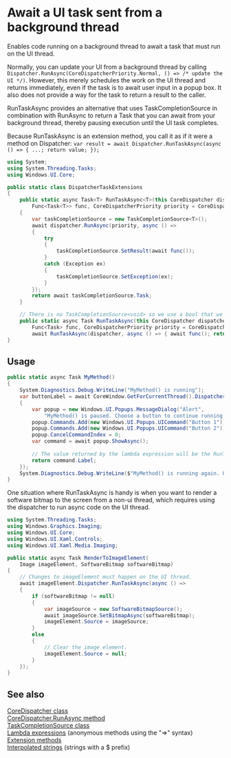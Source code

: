# Await a UI task sent from a background thread

Enables code running on a background thread to await a task that must run on the UI thread.  

Normally, you can update your UI from a background thread 
by calling `Dispatcher.RunAsync(CoreDispatcherPriority.Normal, () => /* update the UI */)`. 
However, this merely schedules the work on the UI thread and returns immediately, 
even if the task is to await user input in a popup box. 
It also does not provide a way for the task to return a result to the caller.

RunTaskAsync provides an alternative that uses TaskCompletionSource in combination with RunAsync to return a Task 
that you can await from your background thread, thereby pausing execution until the UI task completes. 

Because RunTaskAsync is an extension method, you call it as if it were a method on Dispatcher:
`var result = await Dispatcher.RunTaskAsync(async () => { ...; return value; });`

```C#
using System;
using System.Threading.Tasks;
using Windows.UI.Core;

public static class DispatcherTaskExtensions
{
    public static async Task<T> RunTaskAsync<T>(this CoreDispatcher dispatcher, 
        Func<Task<T>> func, CoreDispatcherPriority priority = CoreDispatcherPriority.Normal)
    {
        var taskCompletionSource = new TaskCompletionSource<T>();
        await dispatcher.RunAsync(priority, async () =>
        {
            try
            {
                taskCompletionSource.SetResult(await func());
            }
            catch (Exception ex)
            {
                taskCompletionSource.SetException(ex);
            }
        });
        return await taskCompletionSource.Task;
    }

    // There is no TaskCompletionSource<void> so we use a bool that we throw away.
    public static async Task RunTaskAsync(this CoreDispatcher dispatcher,
        Func<Task> func, CoreDispatcherPriority priority = CoreDispatcherPriority.Normal) => 
        await RunTaskAsync(dispatcher, async () => { await func(); return false; }, priority);
}
```

## Usage

```C#
public static async Task MyMethod()
{
    System.Diagnostics.Debug.WriteLine("MyMethod() is running");
    var buttonLabel = await CoreWindow.GetForCurrentThread().Dispatcher.RunTaskAsync(async () =>
    {
        var popup = new Windows.UI.Popups.MessageDialog("Alert",
            "MyMethod() is paused. Choose a button to continue running MyMethod()");
        popup.Commands.Add(new Windows.UI.Popups.UICommand("Button 1"));
        popup.Commands.Add(new Windows.UI.Popups.UICommand("Button 2"));
        popup.CancelCommandIndex = 0;
        var command = await popup.ShowAsync();
        
        // The value returned by the lambda expression will be the RunTaskAsync return value.
        return command.Label;
    });
    System.Diagnostics.Debug.WriteLine($"MyMethod() is running again. User clicked {buttonLabel}");
}
```

One situation where RunTaskAsync is handy is when you want to render a software bitmap to the screen 
from a non-ui thread, which requires using the dispatcher to run async code on the UI thread.    

```C#
using System.Threading.Tasks;
using Windows.Graphics.Imaging;
using Windows.UI.Core;
using Windows.UI.Xaml.Controls;
using Windows.UI.Xaml.Media.Imaging;

public static async Task RenderToImageElement(
    Image imageElement, SoftwareBitmap softwareBitmap)
{
    // Changes to imageElement must happen on the UI thread.
    await imageElement.Dispatcher.RunTaskAsync(async () =>
    {
        if (softwareBitmap != null)
        {
            var imageSource = new SoftwareBitmapSource();
            await imageSource.SetBitmapAsync(softwareBitmap);
            imageElement.Source = imageSource;
        }
        else
        {
            // Clear the image element.
            imageElement.Source = null;
        }
    });
}
```

## See also

[CoreDispatcher class](https://msdn.microsoft.com/library/windows/apps/windows.ui.core.coredispatcher.aspx)  
[CoreDispatcher.RunAsync method](https://msdn.microsoft.com/library/windows/apps/windows.ui.core.coredispatcher.runasync.aspx)  
[TaskCompletionSource<TResult> class](https://msdn.microsoft.com/library/dd449174.aspx)  
[Lambda expressions](https://msdn.microsoft.com/library/bb397687.aspx) (anonymous methods using the "=>" syntax)  
[Extension methods](https://msdn.microsoft.com/en-us/library/bb383977.aspx)  
[Interpolated strings](https://msdn.microsoft.com/library/dn961160.aspx) (strings with a $ prefix)  
